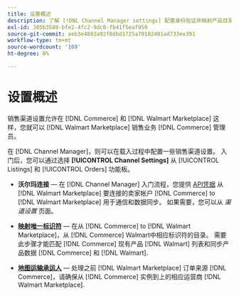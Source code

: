```yaml
---
title: 设置概述
description: 了解 [!DNL Channel Manager settings] 配置身份验证并映射产品目录属性和协调之间销售操作所需的运输承运人 [!DNL Commerce] 和 [!DNL Walmart Marketplace].
exl-id: 305b3580-bfe2-4fc2-9dc8-fb41f5eaf959
source-git-commit: aeb3e4883a92f8dbd1725a70102401ad733ee391
workflow-type: tm+mt
source-wordcount: '169'
ht-degree: 0%

---
```



# 设置概述

销售渠道设置允许在 [!DNL Commerce] 和 [!DNL Walmart Marketplace] 这样，您就可以 [!DNL Walmart Marketplace] 销售业务 [!DNL Commerce] 管理员。

在 [!DNL Channel Manager]，则可以在载入过程中配置一些销售渠道设置。 入门后，您可以通过选择 **[!UICONTROL Channel Settings]** 从 [!UICONTROL Listings] 和 [!UICONTROL Orders] 功能板。

* **沃尔玛连接** — 在 [!DNL Channel Manager] 入门流程，您提供 [API凭据](walmart-requirements.md#generate-a-walmart-marketplace-production-api-key) 从 [!DNL Walmart Marketplace] 要连接的卖家帐户 [!DNL Commerce] to [!DNL Walmart Marketplace] 用于通信和数据同步。 如果需要，您可以从 *渠道设置* 页面。

* **[映射唯一标识符](map-catalog-attributes.md)** — 在从 [!DNL Commerce] to [!DNL Walmart Marketplace]，从 [!DNL Commerce] Walmart中相应标识符的目录。 需要此步骤才能匹配 [!DNL Commerce] 现有产品 [!DNL Walmart] 列表和同步产品数据 [!DNL Commerce] 和 [!DNL Walmart].

* **[地图运输承运人](map-shipping-carriers.md)** — 处理之前 [!DNL Walmart Marketplace] 订单来源 [!DNL Commerce]，请确保从 [!DNL Commerce] 实例到上的相应运营商 [!DNL Walmart Marketplace].
